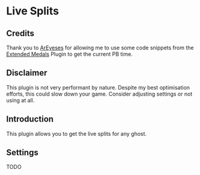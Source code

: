 # Live Splits
## Credits
Thank you to [ArEyeses](https://github.com/ArEyeses79?tab=repositories) for allowing me to use some code snippets from the [Extended Medals](https://github.com/ArEyeses79/tm-ultimate-medals-extended) Plugin to get the current PB time.

## Disclaimer
This plugin is not very performant by nature. Despite my best optimisation efforts, this could slow down your game. Consider adjusting settings or not using at all.

## Introduction
This plugin allows you to get the live splits for any ghost. 

## Settings
TODO
